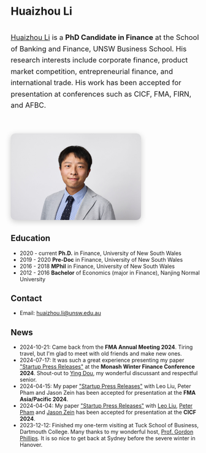 
# Huaizhou Li

<div style="display: flex; align-items: flex-start; justify-content: space-between; flex-wrap: wrap; gap: 40px; margin-bottom: 2rem;">

  <div style="flex: 1 1 400px; font-size: 1.15rem; line-height: 1.6;">
    <p>
      <a href="https://huaizhouli.github.io/">Huaizhou Li</a> is a <strong>PhD Candidate in Finance</strong> at the School of Banking and Finance, UNSW Business School.  
      His research interests include corporate finance, product market competition, entrepreneurial finance, and international trade.  
      His work has been accepted for presentation at conferences such as CICF, FMA, FIRN, and AFBC.
    </p>
  </div>

  <div style="flex: 0 0 auto;">
    <img src="/images/fb401c1bec13f6b3366b4143d8f9697e.JPG" alt="Profile Photo" style="width: 340px; max-width: 100%; border-radius: 12px; box-shadow: 0 4px 16px rgba(0,0,0,0.2);">
  </div>

</div>


## Education

- 2020 - current **Ph.D.** in Finance, University of New South Wales
- 2019 - 2020 **Pre-Doc** in Finance, University of New South Wales
- 2016 - 2018 **MPhil** in Finance, University of New South Wales
- 2012 - 2016 **Bachelor** of Economics (major in Finance), Nanjing Normal University

## Contact

- Email: [huaizhou.li@unsw.edu.au](mailto:huaizhou.li@unsw.edu.au)

## News

- 2024-10-21: Came back from the **FMA Annual Meeting 2024**. Tiring travel, but I'm glad to meet with old friends and make new ones.
- 2024-07-17: It was such a great experience presenting my paper ["Startup Press Releases"]() at the **Monash Winter Finance Conference 2024**. Shout-out to [Ying Dou](https://research.monash.edu/en/persons/ying-dou), my wonderful discussant and respectful senior.
- 2024-04-15: My paper ["Startup Press Releases"]() with Leo Liu, Peter Pham and Jason Zein has been accepted for presentation at the **FMA Asia/Pacific 2024**.
- 2024-04-04: My paper ["Startup Press Releases"]() with [Leo Liu](https://leoliu0.github.io/), [Peter Pham](https://sites.google.com/view/peterkienpham/home) and [Jason Zein](https://www.jasonzein.com/) has been accepted for presentation at the **CICF 2024**.
- 2023-12-12: Finished my one-term visiting at Tuck School of Business, Dartmouth College. Many thanks to my wonderful host, [Prof. Gordon Phillips](https://facultynew.tuck.dartmouth.edu/gordon-phillips/). It is so nice to get back at Sydney before the severe winter in Hanover.

